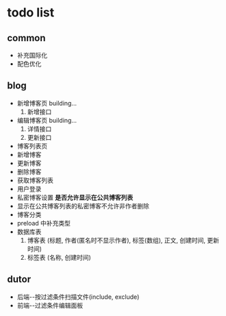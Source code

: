 # todo list

## common

- 补充国际化
- 配色优化

## blog

- 新增博客页 building...
  1. 新增接口
- 编辑博客页 building...
  1. 详情接口
  2. 更新接口
- 博客列表页
- 新增博客
- 更新博客
- 删除博客
- 获取博客列表
- 用户登录
- 私密博客设置 **是否允许显示在公共博客列表**
- 显示在公共博客列表的私密博客不允许非作者删除
- 博客分类
- preload 中补充类型
- 数据库表
  1. 博客表 (标题, 作者(匿名时不显示作者), 标签(数组), 正文, 创建时间, 更新时间)
  2. 标签表 (名称, 创建时间)

## dutor

- 后端--按过滤条件扫描文件(include, exclude)
- 前端--过滤条件编辑面板
